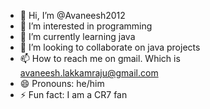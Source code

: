 - 👋 Hi, I’m @Avaneesh2012
- 👀 I’m interested in programming
- 🌱 I’m currently learning java
- 💞️ I’m looking to collaborate on java projects
- 📫 How to reach me on gmail. Which is avaneesh.lakkamraju@gmail.com
- 😄 Pronouns: he/him
- ⚡ Fun fact: I am a CR7 fan


